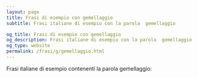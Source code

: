 ```yaml
---
layout: page
title: Frasi di esempio con gemellaggio 
subtitle: Frasi italiane di esempio con la parola  gemellaggio

og_title: Frasi di esempio con gemellaggio 
og_description: Frasi italiane di esempio con la parola  gemellaggio
og_type: website
permalink: /frasi/g/gemellaggio.html
---
```


Frasi italiane di esempio contenenti la parola gemellaggio:


